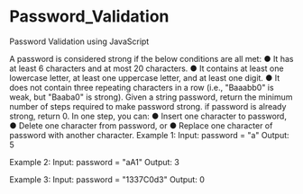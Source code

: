 # Password_Validation
Password Validation using JavaScript

A password is considered strong if the below conditions are all met:
●	It has at least 6 characters and at most 20 characters.
●	It contains at least one lowercase letter, at least one uppercase letter, and at least one digit.
●	It does not contain three repeating characters in a row (i.e., "Baaabb0" is weak, but "Baaba0" is strong).
Given a string password, return the minimum number of steps required to make password strong. if password is already strong, return 0.
In one step, you can:
●	Insert one character to password,
●	Delete one character from password, or
●	Replace one character of password with another character.
Example 1:
Input: password = "a"
Output: 5

Example 2:
Input: password = "aA1"
Output: 3

Example 3:
Input: password = "1337C0d3"
Output: 0
